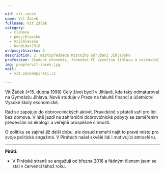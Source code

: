 ```yaml
---

uid: vit.zacek             
name: Vít Žáček        
fullname: Vít Žáček       
category:               
  - clenove
  - pmsjihlavsko         
  - msjihlavsko           
  - kandidat2018   
ordpmsjihlavsko: 3
description: 2. místopředseda Místního sdružení Jihlavsko
profession: Student ekonomie, fanoušek FC Vysočina Jihlava a cestování, politický idealista
img: people/vit-zacek.jpg
mail:
  - vit.zacek@pirati.cz

---
```


Vít Žáček (*15. dubna 1998) Celý život bydlí v Jihlavě, kde taky odmaturoval na Gymnáziu Jihlava. Nově studuje v Praze na fakultě financí a účetnictví Vysoké školy ekonomické.

Rád se zapojuje do dobrovolnických aktivit. Pravidelně s přáteli vaří pro lidi bez domova. V létě jezdí na zahraniční dobrovolnické pobyty se zaměřením především na ekologii a veřejně prospěšné činnosti.

O politiku se zajímá již delší dobu, ale dosud nemohl najít to pravé místo pro svoje politické angažmá. V Pirátech našel skvělé lidi i motivující atmosféru.

---

**Piráti:**
* V Pirátské straně se angažuji od března 2018 a řádným členem jsem se stal v červenci téhož roku.
